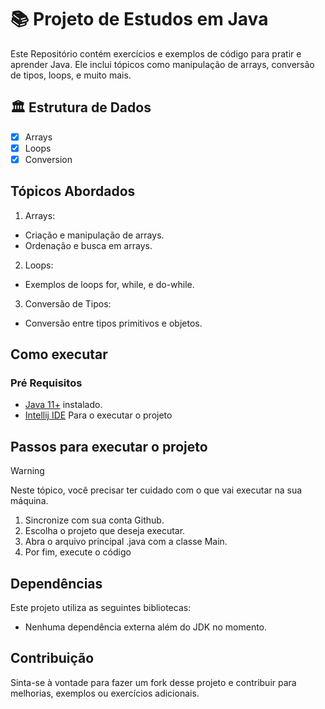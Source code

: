 # 📚 Projeto de Estudos em Java

Este Repositório contém exercícios e exemplos de código para pratir e aprender Java. Ele inclui tópicos como manipulação de arrays, conversão de tipos, loops, e muito mais.

## 🏛 Estrutura de Dados

- [x]  Arrays
- [x]  Loops
- [x]  Conversion

## Tópicos Abordados
1. Arrays:
- Criação e manipulação de arrays.
- Ordenação e busca em arrays.
2. Loops:
- Exemplos de loops for, while, e do-while.
3. Conversão de Tipos:
- Conversão entre tipos primitivos e objetos.

## Como executar
### Pré Requisitos

- [Java 11+](https://www.oracle.com/java/technologies/downloads/#java11) instalado.
- [Intellij IDE](https://www.jetbrains.com/pt-br/idea/) Para o executar o projeto

## Passos para executar o projeto
> [!WARNING]
> Neste tópico, você precisar ter cuidado com o que vai executar na sua máquina.
1. Sincronize com sua conta Github.
2. Escolha o projeto que deseja executar.
3. Abra o arquivo principal .java com a classe Main.
4. Por fim, execute o código

## Dependências

Este projeto utiliza as seguintes bibliotecas:
- Nenhuma dependência externa além do JDK no momento.

## Contribuição

Sinta-se à vontade para fazer um fork desse projeto e contribuir para melhorias, exemplos ou exercícios adicionais.